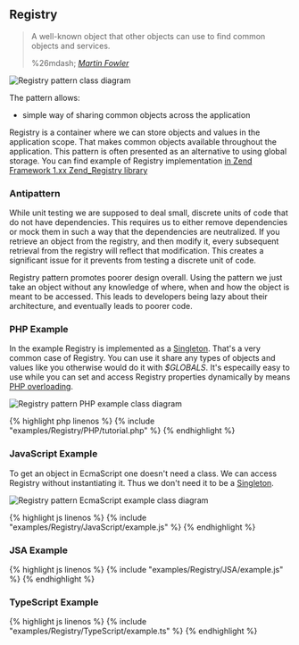 ##  Registry

<blockquote cite="http://www.goodreads.com/book/show/70156.Patterns_of_Enterprise_Application_Architecture">
<p>A well-known object that other objects can use to find common objects and services.</p>
<footer>%26mdash; <cite><a title="Fowler, Martin (2002-11-05). Patterns of Enterprise Application Architecture" href="http://www.goodreads.com/book/show/70156.Patterns_of_Enterprise_Application_Architecture">Martin Fowler</a></cite></footer>
</blockquote>

![Registry pattern class diagram](./assets/img/Registry/uml.png)

The pattern allows:

* simple way of sharing common objects across the application

Registry is a container where we can store objects and values in the application scope.
That makes common objects available throughout the application. This pattern is often
presented as an alternative to using global storage. You can find example of Registry implementation
[in Zend Framework 1.xx Zend_Registry library](http://framework.zend.com/manual/1.12/en/zend.registry.using.html)

###  Antipattern
While unit testing we are supposed to deal small,
discrete units of code that do not have dependencies.
This requires us to either remove dependencies or
mock them in such a way that the dependencies are neutralized.
If you retrieve an object from the registry, and then modify it, every subsequent retrieval
from the registry will reflect that modification.
This creates a significant issue for it prevents from testing a discrete unit of code.

Registry pattern promotes poorer design overall. Using the pattern
we just take an object without any knowledge of where, when and how the object is meant to be accessed.
This leads to developers being lazy about their architecture, and eventually leads to poorer code.

###  PHP Example

In the example Registry is implemented as a [Singleton](#Singleton).
That's a very common case of Registry. You can use it share any types
of objects and values like you otherwise would do it with <var>$GLOBALS</var>.
It's especailly easy to use while you can set and access Registry properties dynamically
by means [PHP overloading](http://php.net/manual/en/language.oop5.overloading.php).

![Registry pattern PHP example class diagram](./assets/img/Registry/PHP/uml.png)


{% highlight php linenos %}
{% include "examples/Registry/PHP/tutorial.php" %}
{% endhighlight %}


###  JavaScript Example

To get an object in EcmaScript one doesn't need a class. We can access Registry
without instantiating it. Thus we don't need it to be a [Singleton](#Singleton).

![Registry pattern EcmaScript example class diagram](./assets/img/Registry/EcmaScript/uml.png)


{% highlight js linenos %}
{% include "examples/Registry/JavaScript/example.js" %}
{% endhighlight %}


###  JSA Example


{% highlight js linenos %}
{% include "examples/Registry/JSA/example.js" %}
{% endhighlight %}


###  TypeScript Example


{% highlight js linenos %}
{% include "examples/Registry/TypeScript/example.ts" %}
{% endhighlight %}


